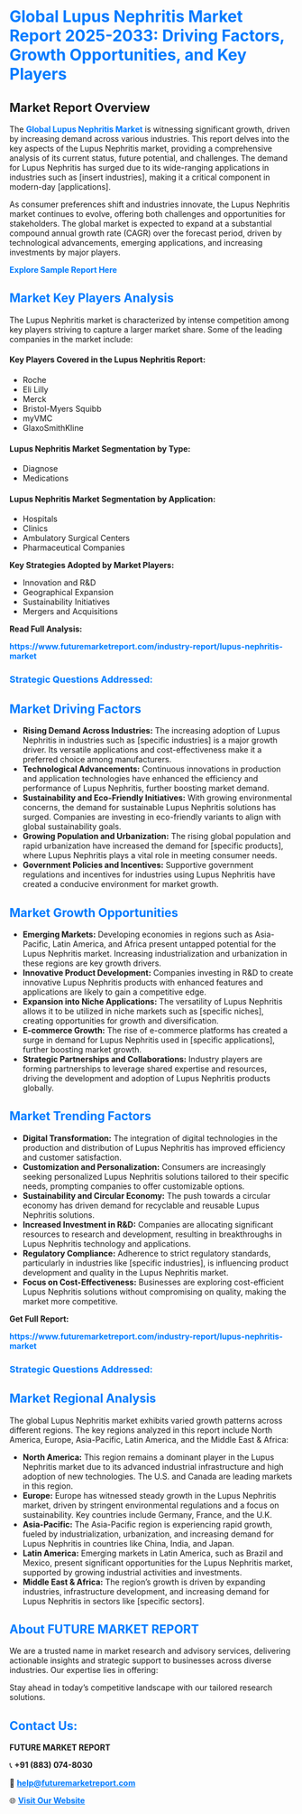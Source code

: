 <h1 style="color: #007BFF;">Global Lupus Nephritis Market Report 2025-2033: Driving Factors, Growth Opportunities, and Key Players</h1>

<section id="overview">
<h2>Market Report Overview</h2>
<p>The <a href="https://www.futuremarketreport.com/industry-report/lupus-nephritis-market" style="color: #007BFF; text-decoration: none;"><strong>Global Lupus Nephritis Market</strong></a> is witnessing significant growth, driven by increasing demand across various industries. This report delves into the key aspects of the Lupus Nephritis market, providing a comprehensive analysis of its current status, future potential, and challenges. The demand for Lupus Nephritis has surged due to its wide-ranging applications in industries such as [insert industries], making it a critical component in modern-day [applications].</p>
<p>As consumer preferences shift and industries innovate, the Lupus Nephritis market continues to evolve, offering both challenges and opportunities for stakeholders. The global market is expected to expand at a substantial compound annual growth rate (CAGR) over the forecast period, driven by technological advancements, emerging applications, and increasing investments by major players.</p>
</section>

<section id="overview">
<p><a href="https://www.futuremarketreport.com/request-sample/reportId=82836" style="color: #007BFF; text-decoration: none;"><strong>Explore Sample Report Here</strong></a></p>
</section>

<section id="key-players">
<h2 style="color: #007BFF;">Market Key Players Analysis</h2>
<p>The Lupus Nephritis market is characterized by intense competition among key players striving to capture a larger market share. Some of the leading companies in the market include:</p>
<h4>Key Players Covered in the Lupus Nephritis Report:</h4>
<ul><li>Roche</li><li>Eli Lilly</li><li>Merck</li><li>Bristol-Myers Squibb</li><li>myVMC</li><li>GlaxoSmithKline</li></ul>
<h4>Lupus Nephritis Market Segmentation by Type:</h4>
<ul><li>Diagnose</li><li>Medications</li></ul>

<h4>Lupus Nephritis Market Segmentation by Application:</h4>
<ul><li>Hospitals</li><li>Clinics</li><li>Ambulatory Surgical Centers</li><li>Pharmaceutical Companies</li></ul>
<p><strong>Key Strategies Adopted by Market Players:</strong></p>
<ul>
<li>Innovation and R&D</li>
<li>Geographical Expansion</li>
<li>Sustainability Initiatives</li>
<li>Mergers and Acquisitions</li>
</ul>
</section>

<section>
<p><strong>Read Full Analysis: </strong></p><a href="https://www.futuremarketreport.com/industry-report/lupus-nephritis-market" style="color: #007BFF; text-decoration: none;"><strong>https://www.futuremarketreport.com/industry-report/lupus-nephritis-market</strong></a>
<h3 style="color: #007BFF;">Strategic Questions Addressed:</h3>
</section>

<section id="driving-factors">
<h2 style="color: #007BFF;">Market Driving Factors</h2>
<ul>
<li><strong>Rising Demand Across Industries:</strong> The increasing adoption of Lupus Nephritis in industries such as [specific industries] is a major growth driver. Its versatile applications and cost-effectiveness make it a preferred choice among manufacturers.</li>
<li><strong>Technological Advancements:</strong> Continuous innovations in production and application technologies have enhanced the efficiency and performance of Lupus Nephritis, further boosting market demand.</li>
<li><strong>Sustainability and Eco-Friendly Initiatives:</strong> With growing environmental concerns, the demand for sustainable Lupus Nephritis solutions has surged. Companies are investing in eco-friendly variants to align with global sustainability goals.</li>
<li><strong>Growing Population and Urbanization:</strong> The rising global population and rapid urbanization have increased the demand for [specific products], where Lupus Nephritis plays a vital role in meeting consumer needs.</li>
<li><strong>Government Policies and Incentives:</strong> Supportive government regulations and incentives for industries using Lupus Nephritis have created a conducive environment for market growth.</li>
</ul>
</section>

<section id="growth-opportunities">
<h2 style="color: #007BFF;">Market Growth Opportunities</h2>
<ul>
<li><strong>Emerging Markets:</strong> Developing economies in regions such as Asia-Pacific, Latin America, and Africa present untapped potential for the Lupus Nephritis market. Increasing industrialization and urbanization in these regions are key growth drivers.</li>
<li><strong>Innovative Product Development:</strong> Companies investing in R&D to create innovative Lupus Nephritis products with enhanced features and applications are likely to gain a competitive edge.</li>
<li><strong>Expansion into Niche Applications:</strong> The versatility of Lupus Nephritis allows it to be utilized in niche markets such as [specific niches], creating opportunities for growth and diversification.</li>
<li><strong>E-commerce Growth:</strong> The rise of e-commerce platforms has created a surge in demand for Lupus Nephritis used in [specific applications], further boosting market growth.</li>
<li><strong>Strategic Partnerships and Collaborations:</strong> Industry players are forming partnerships to leverage shared expertise and resources, driving the development and adoption of Lupus Nephritis products globally.</li>
</ul>
</section>

<section id="trending-factors">
<h2 style="color: #007BFF;">Market Trending Factors</h2>
<ul>
<li><strong>Digital Transformation:</strong> The integration of digital technologies in the production and distribution of Lupus Nephritis has improved efficiency and customer satisfaction.</li>
<li><strong>Customization and Personalization:</strong> Consumers are increasingly seeking personalized Lupus Nephritis solutions tailored to their specific needs, prompting companies to offer customizable options.</li>
<li><strong>Sustainability and Circular Economy:</strong> The push towards a circular economy has driven demand for recyclable and reusable Lupus Nephritis solutions.</li>
<li><strong>Increased Investment in R&D:</strong> Companies are allocating significant resources to research and development, resulting in breakthroughs in Lupus Nephritis technology and applications.</li>
<li><strong>Regulatory Compliance:</strong> Adherence to strict regulatory standards, particularly in industries like [specific industries], is influencing product development and quality in the Lupus Nephritis market.</li>
<li><strong>Focus on Cost-Effectiveness:</strong> Businesses are exploring cost-efficient Lupus Nephritis solutions without compromising on quality, making the market more competitive.</li>
</ul>
</section>

<section>
<p><strong>Get Full Report: </strong></p><a href="https://www.futuremarketreport.com/industry-report/lupus-nephritis-market" style="color: #007BFF; text-decoration: none;"><strong>https://www.futuremarketreport.com/industry-report/lupus-nephritis-market</strong></a>
<h3 style="color: #007BFF;">Strategic Questions Addressed:</h3>
</section>


<section id="regional-analysis">
<h2 style="color: #007BFF;">Market Regional Analysis</h2>
<p>The global Lupus Nephritis market exhibits varied growth patterns across different regions. The key regions analyzed in this report include North America, Europe, Asia-Pacific, Latin America, and the Middle East & Africa:</p>
<ul>
<li><strong>North America:</strong> This region remains a dominant player in the Lupus Nephritis market due to its advanced industrial infrastructure and high adoption of new technologies. The U.S. and Canada are leading markets in this region.</li>
<li><strong>Europe:</strong> Europe has witnessed steady growth in the Lupus Nephritis market, driven by stringent environmental regulations and a focus on sustainability. Key countries include Germany, France, and the U.K.</li>
<li><strong>Asia-Pacific:</strong> The Asia-Pacific region is experiencing rapid growth, fueled by industrialization, urbanization, and increasing demand for Lupus Nephritis in countries like China, India, and Japan.</li>
<li><strong>Latin America:</strong> Emerging markets in Latin America, such as Brazil and Mexico, present significant opportunities for the Lupus Nephritis market, supported by growing industrial activities and investments.</li>
<li><strong>Middle East & Africa:</strong> The region’s growth is driven by expanding industries, infrastructure development, and increasing demand for Lupus Nephritis in sectors like [specific sectors].</li>
</ul>
</section>

<footer>
<h2 style="color: #007BFF;">About FUTURE MARKET REPORT</h2>
<p>We are a trusted name in market research and advisory services, delivering actionable insights and strategic support to businesses across diverse industries. Our expertise lies in offering:</p>

<p>Stay ahead in today’s competitive landscape with our tailored research solutions.</p>

<h2 style="color: #007BFF;">Contact Us:</h2>
<p><strong>FUTURE MARKET REPORT</strong></p>
<p>📞 <strong>+91 (883) 074-8030</strong></p>
<p>📧 <strong><a href="mailto:help@futuremarketreport.com" style="color: #007BFF;">help@futuremarketreport.com</a></strong></p>
<p>🌐 <strong><a href="https://www.futuremarketreport.com/" style="color: #007BFF;">Visit Our Website</a></strong></p>
</footer>